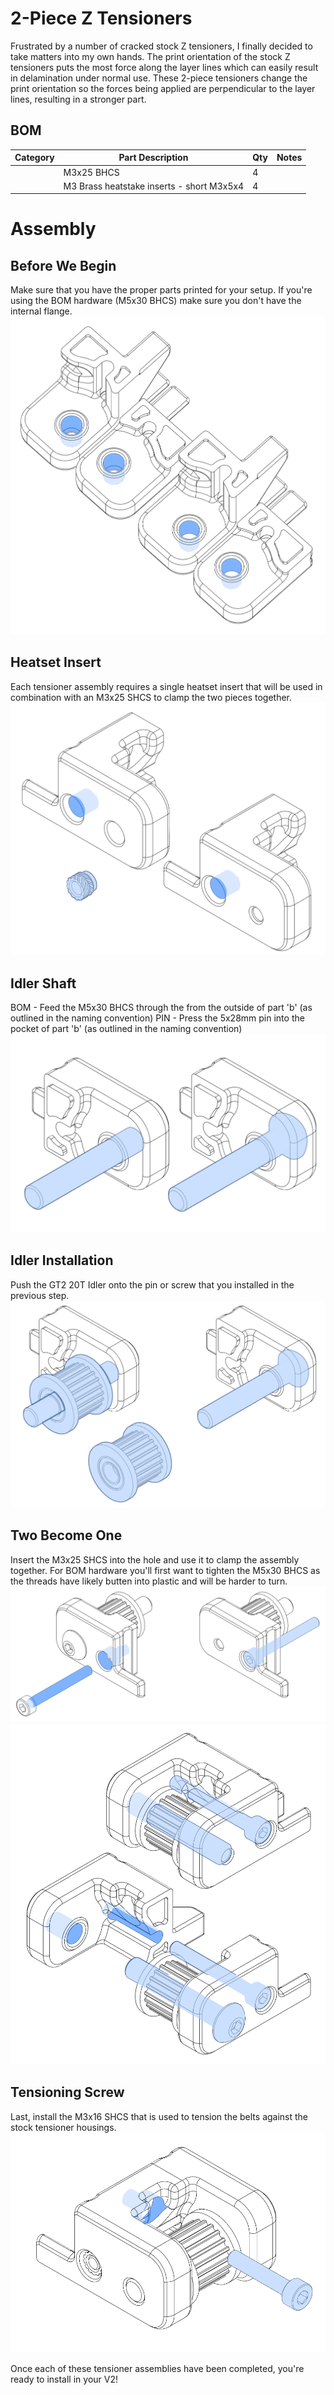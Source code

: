 # 2-Piece Z Tensioners

Frustrated by a number of cracked stock Z tensioners, I finally decided to take matters into my own hands. The print orientation of the stock Z tensioners puts the most force along the layer lines which can easily result in delamination under normal use. These 2-piece tensioners change the print orientation so the forces being applied are perpendicular to the layer lines, resulting in a stronger part.

BOM
---
| Category | Part Description | Qty | Notes |
| --- | --- | --- | --- |
| | M3x25 BHCS | 4 | |
| | M3 Brass heatstake inserts - short M3x5x4 | 4 | |

# Assembly

Before We Begin
---
Make sure that you have the proper parts printed for your setup. If you're using the BOM hardware (M5x30 BHCS) make sure you don't have the internal flange.
![Assembly_Before_We_Begin](./Images/assembly_before_we_begin.png)

Heatset Insert
---
Each tensioner assembly requires a single heatset insert that will be used in combination with an M3x25 SHCS to clamp the two pieces together.
![Assembly_Heatset](./Images/assembly_heatset.png)

Idler Shaft
---
BOM - Feed the M5x30 BHCS through the from the outside of part 'b' (as outlined in the naming convention)
PIN - Press the 5x28mm pin into the pocket of part 'b' (as outlined in the naming convention)
![Assembly_Idler_Shaft](./Images/assembly_idler_shaft.png)

Idler Installation
---
Push the GT2 20T Idler onto the pin or screw that you installed in the previous step.
![Assembly_Idler_Install](./Images/assembly_idler_install.png)

Two Become One
---
Insert the M3x25 SHCS into the hole and use it to clamp the assembly together. For BOM hardware you'll first want to tighten the M5x30 BHCS as the threads have likely butten into plastic and will be harder to turn.
![Assembly_Compression_Screw](./Images/assembly_compression_screw.png)
![Assembly_Joining](./Images/assembly_joining.png)

Tensioning Screw
---
Last, install the M3x16 SHCS that is used to tension the belts against the stock tensioner housings.
![Assembly_Tensioner](./Images/assembly_tensioner.png)

Once each of these tensioner assemblies have been completed, you're ready to install in your V2!